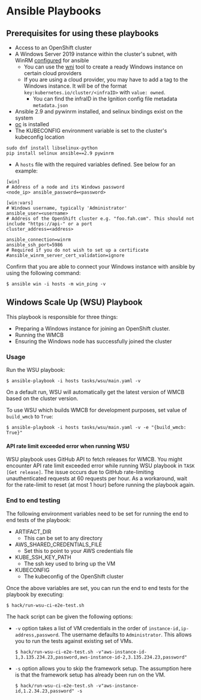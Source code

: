 # Ansible Playbooks

## Prerequisites for using these playbooks
- Access to an OpenShift cluster
- A Windows Server 2019 instance within the cluster's subnet, with WinRM [configured](https://docs.ansible.com/ansible/latest/user_guide/windows_setup.html#winrm-setup) for ansible
    - You can use the [wni](https://github.com/openshift/windows-machine-config-bootstrapper/tree/master/tools/windows-node-installer) tool to create a ready Windows instance on certain cloud providers
    - If you are using a cloud provider, you may have to add a tag to the Windows instance.
      It will be of the format `key:kubernetes.io/cluster/<infraID>` with `value: owned`.
      - You can find the infraID in the Ignition config file metadata `metadata.json`
- Ansible 2.9 and pywinrm installed, and selinux bindings exist on the system
- [oc](https://docs.openshift.com/container-platform/4.2/cli_reference/openshift_cli/getting-started-cli.html) is installed
- The KUBECONFIG environment variable is set to the cluster's kubeconfig location
```
sudo dnf install libselinux-python
pip install selinux ansible==2.9 pywinrm
```
- A `hosts` file with the required variables defined. See below for an example:
```
[win]
# Address of a node and its Windows password
<node_ip> ansible_password=<password>

[win:vars]
# Windows username, typically 'Administrator'
ansible_user=<username>
# Address of the OpenShift cluster e.g. "foo.fah.com". This should not include "https://api-" or a port
cluster_address=<address>

ansible_connection=winrm
ansible_ssh_port=5986
# Required if you do not wish to set up a certificate
#ansible_winrm_server_cert_validation=ignore
```
Confirm that you are able to connect your Windows instance with ansible by using the following command:
```
$ ansible win -i hosts -m win_ping -v
```


## Windows Scale Up (WSU) Playbook
This playbook is responsible for three things:
- Preparing a Windows instance for joining an OpenShift cluster.
- Running the WMCB
- Ensuring the Windows node has successfully joined the cluster

### Usage
Run the WSU playbook:
```
$ ansible-playbook -i hosts tasks/wsu/main.yaml -v
```
On a default run, WSU will automatically get the latest version of WMCB based on the cluster version.

To use WSU which builds WMCB for development purposes, set value of `build_wmcb` to `True`:
```
$ ansible-playbook -i hosts tasks/wsu/main.yaml -v -e "{build_wmcb: True}"
```

#### API rate limit exceeded error when running WSU
WSU playbook uses GitHub API to fetch releases for WMCB. You might encounter API rate limit exceeded error while running WSU playbook in `TASK [Get release]`. The issue occurs due to GitHub rate-limiting unauthenticated requests at 60 requests per hour. As a workaround, wait for the rate-limit to reset (at most 1 hour) before running the playbook again.

### End to end testing
The following environment variables need to be set for running the end to end tests of the playbook:
- ARTIFACT_DIR
  - This can be set to any directory
- AWS_SHARED_CREDENTIALS_FILE
  - Set this to point to your AWS credentials file
- KUBE_SSH_KEY_PATH
  - The ssh key used to bring up the VM
- KUBECONFIG
  - The kubeconfig of the OpenShift cluster

Once the above variables are set, you can run the end to end tests for the playbook by executing:
```shell script
$ hack/run-wsu-ci-e2e-test.sh
```

The hack script can be given the following options:
- `-v` option takes a list of VM credentials in the order of `instance-id,ip-address,password`. The username defaults
   to `Administrator`. This allows you to run the tests against existing set of VMs.
   ```shell script
   $ hack/run-wsu-ci-e2e-test.sh -v"aws-instance-id-1,3.135.234.23,password,aws-instance-id-2,3.135.234.23,password"
   ```

- `-s` option allows you to skip the framework setup. The assumption here is that the framework setup has already been
  run on the VM.
  ```shell script
  $ hack/run-wsu-ci-e2e-test.sh -v"aws-instance-id,1.2.34.23,password" -s
  ```
